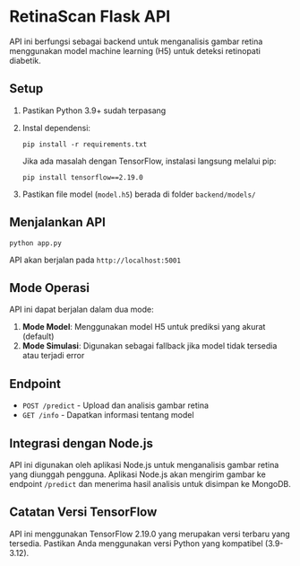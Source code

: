 # RetinaScan Flask API

API ini berfungsi sebagai backend untuk menganalisis gambar retina menggunakan model machine learning (H5) untuk deteksi retinopati diabetik.

## Setup

1. Pastikan Python 3.9+ sudah terpasang
2. Instal dependensi:
   ```
   pip install -r requirements.txt
   ```
   
   Jika ada masalah dengan TensorFlow, instalasi langsung melalui pip:
   ```
   pip install tensorflow==2.19.0
   ```
   
3. Pastikan file model (`model.h5`) berada di folder `backend/models/`

## Menjalankan API

```
python app.py
```

API akan berjalan pada `http://localhost:5001`

## Mode Operasi

API ini dapat berjalan dalam dua mode:
1. **Mode Model**: Menggunakan model H5 untuk prediksi yang akurat (default)
2. **Mode Simulasi**: Digunakan sebagai fallback jika model tidak tersedia atau terjadi error

## Endpoint

- `POST /predict` - Upload dan analisis gambar retina
- `GET /info` - Dapatkan informasi tentang model

## Integrasi dengan Node.js

API ini digunakan oleh aplikasi Node.js untuk menganalisis gambar retina yang diunggah pengguna. Aplikasi Node.js akan mengirim gambar ke endpoint `/predict` dan menerima hasil analisis untuk disimpan ke MongoDB.

## Catatan Versi TensorFlow

API ini menggunakan TensorFlow 2.19.0 yang merupakan versi terbaru yang tersedia. Pastikan Anda menggunakan versi Python yang kompatibel (3.9-3.12). 